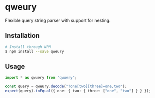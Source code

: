 # qweury

Flexible query string parser with support for nesting.

## Installation

```bash
# Install through NPM
$ npm install --save qweury
```

## Usage

```typescript
import * as qwuery from "qwuery";

const query = qweury.decode("?one[two][three]=one,two");
expect(query).toEqual({ one: { two: { three: ["one", "two"] } } });
```
